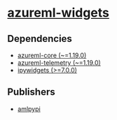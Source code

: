 # [azureml-widgets](https://pypi.org/project/azureml-widgets)

## Dependencies
- [azureml-core (~=1.19.0)](packages/a/azureml-core.md)
- [azureml-telemetry (~=1.19.0)](packages/a/azureml-telemetry.md)
- [ipywidgets (>=7.0.0)](packages/i/ipywidgets.md)



## Publishers
- [amlpypi](https://pypi.org/user/amlpypi)

